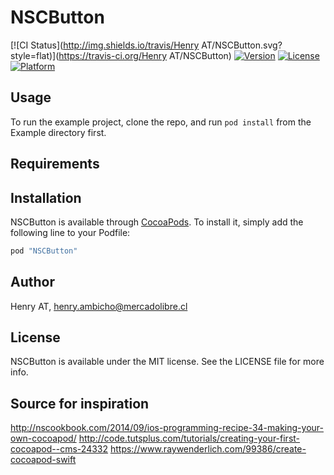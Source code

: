 # NSCButton

[![CI Status](http://img.shields.io/travis/Henry AT/NSCButton.svg?style=flat)](https://travis-ci.org/Henry AT/NSCButton)
[![Version](https://img.shields.io/cocoapods/v/NSCButton.svg?style=flat)](http://cocoapods.org/pods/NSCButton)
[![License](https://img.shields.io/cocoapods/l/NSCButton.svg?style=flat)](http://cocoapods.org/pods/NSCButton)
[![Platform](https://img.shields.io/cocoapods/p/NSCButton.svg?style=flat)](http://cocoapods.org/pods/NSCButton)

## Usage

To run the example project, clone the repo, and run `pod install` from the Example directory first.

## Requirements

## Installation

NSCButton is available through [CocoaPods](http://cocoapods.org). To install
it, simply add the following line to your Podfile:

```ruby
pod "NSCButton"
```

## Author

Henry AT, henry.ambicho@mercadolibre.cl

## License

NSCButton is available under the MIT license. See the LICENSE file for more info.

## Source for inspiration
http://nscookbook.com/2014/09/ios-programming-recipe-34-making-your-own-cocoapod/
http://code.tutsplus.com/tutorials/creating-your-first-cocoapod--cms-24332
https://www.raywenderlich.com/99386/create-cocoapod-swift

